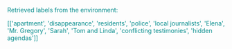 
<span style='color: darkcyan;'>Retrieved labels from the environment:</span>

<span style='color: darkcyan;'>[[&#x27;apartment&#x27;, &#x27;disappearance&#x27;, &#x27;residents&#x27;, &#x27;police&#x27;, &#x27;local journalists&#x27;, &#x27;Elena&#x27;, &#x27;Mr. Gregory&#x27;, &#x27;Sarah&#x27;, &#x27;Tom and Linda&#x27;, &#x27;conflicting testimonies&#x27;, &#x27;hidden agendas&#x27;]]</span>
